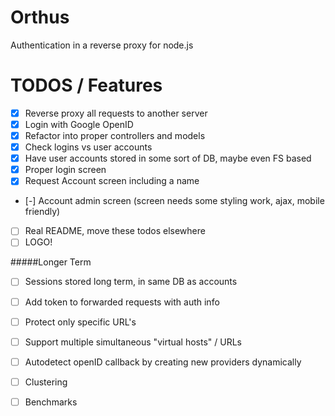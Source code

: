 Orthus
======

Authentication in a reverse proxy for node.js


TODOS / Features
=====
- [x] Reverse proxy all requests to another server
- [x] Login with Google OpenID
- [x] Refactor into proper controllers and models
- [x] Check logins vs user accounts
- [x] Have user accounts stored in some sort of DB, maybe even FS based
- [x] Proper login screen
- [x] Request Account screen including a name
- [-] Account admin screen (screen needs some styling work, ajax, mobile friendly)
- [ ] Real README, move these todos elsewhere
- [ ] LOGO!

#####Longer Term
- [ ] Sessions stored long term, in same DB as accounts
- [ ] Add token to forwarded requests with auth info
- [ ] Protect only specific URL's
- [ ] Support multiple simultaneous "virtual hosts" / URLs
- [ ] Autodetect openID callback by creating new providers dynamically
- [ ] Clustering
- [ ] Benchmarks

